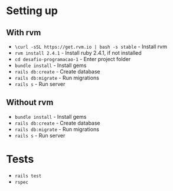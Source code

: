 # Setting up

## With rvm
* `\curl -sSL https://get.rvm.io | bash -s stable` - Install rvm
* `rvm install 2.4.1` - Install ruby 2.4.1, if not installed
* `cd desafio-programacao-1` - Enter project folder
* `bundle install` - Install gems
* `rails db:create` - Create database
* `rails db:migrate` - Run migrations
* `rails s` - Run server

## Without rvm
* `bundle install` - Install gems
* `rails db:create` - Create database
* `rails db:migrate` - Run migrations
* `rails s` - Run server

# Tests

* `rails test`
* `rspec`

